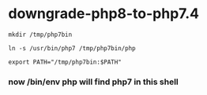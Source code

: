 # downgrade-php8-to-php7.4

```
mkdir /tmp/php7bin
```
```
ln -s /usr/bin/php7 /tmp/php7bin/php
```
```
export PATH="/tmp/php7bin:$PATH"
```




### now /bin/env php will find php7 in this shell
